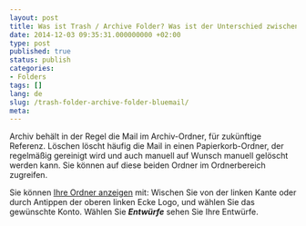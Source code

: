 ```yaml
---
layout: post
title: Was ist Trash / Archive Folder? Was ist der Unterschied zwischen Löschen und Archivieren? Was ist Archiv?
date: 2014-12-03 09:35:31.000000000 +02:00
type: post
published: true
status: publish
categories:
- Folders
tags: []
lang: de
slug: /trash-folder-archive-folder-bluemail/
meta:
---
```


Archiv behält in der Regel die Mail im Archiv-Ordner, für zukünftige Referenz. Löschen löscht häufig die Mail in einen Papierkorb-Ordner, der regelmäßig gereinigt wird und auch manuell auf Wunsch manuell gelöscht werden kann. Sie können auf diese beiden Ordner im Ordnerbereich zugreifen.

Sie können [Ihre Ordner anzeigen](/navigieren-zwischen-Ordner/) mit: Wischen Sie von der linken Kante oder durch Antippen der oberen linken Ecke Logo, und wählen Sie das gewünschte Konto. Wählen Sie ***Entwürfe*** sehen Sie Ihre Entwürfe.
